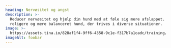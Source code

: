 ```yaml
---
heading: Nervøsitet og angst
description: >-
  Reducer nervøsitet og hjælp din hund med at føle sig mere afslappet. Oplev en
  roligere og mere balanceret hund, der trives i diverse situationer.
image: >-
  https://assets.tina.io/828af1f4-9ff6-4358-9c1e-f317b7a1cadc/training/nervousness.png
imageAlt: foobar
---
```


